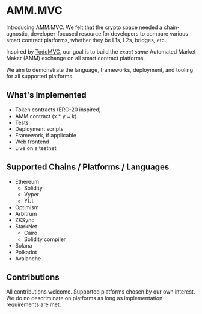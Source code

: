 # AMM.MVC

Introducing AMM.MVC. We felt that the crypto space needed a chain-agnostic, developer-focused resource for developers to compare various smart contract platforms, whether they be L1s, L2s, bridges, etc.

Inspired by [TodoMVC](https://todomvc.com/), our goal is to build the _exact same_ Automated Market Maker (AMM) exchange on all smart contract platforms.

We aim to demonstrate the language, frameworks, deployment, and tooling for all supported platforms.


## What's Implemented

- Token contracts (ERC-20 inspired)
- AMM contract (x * y = k)
- Tests
- Deployment scripts
- Framework, if applicable
- Web frontend
- Live on a testnet


## Supported Chains / Platforms / Languages

- Ethereum
  - Solidity
  - Vyper
  - YUL
- Optimism
- Arbitrum
- ZKSync
- StarkNet
  - Cairo
  - Solidity compiler
- Solana
- Polkadot
- Avalanche


## Contributions

All contributions welcome. Supported platforms chosen by our own interest. We do no descriminate on platforms as long as implementation requirements are met.
